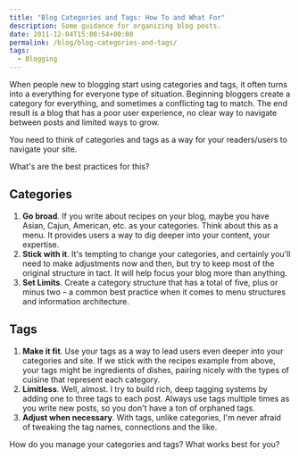 ```yaml
---
title: "Blog Categories and Tags: How To and What For"
description: Some guidance for organizing blog posts.
date: 2011-12-04T15:00:54+00:00
permalink: /blog/blog-categories-and-tags/
tags:
  - Blogging
---
```


When people new to blogging start using categories and tags, it often turns into a everything for everyone type of situation. Beginning bloggers create a category for everything, and sometimes a conflicting tag to match. The end result is a blog that has a poor user experience, no clear way to navigate between posts and limited ways to grow.

You need to think of categories and tags as a way for your readers/users to navigate your site.

What's are the best practices for this?

## Categories

1. **Go broad**. If you write about recipes on your blog, maybe you have Asian, Cajun, American, etc. as your categories. Think about this as a menu. It provides users a way to dig deeper into your content, your expertise.
2. **Stick with it**. It's tempting to change your categories, and certainly you'll need to make adjustments now and then, but try to keep most of the original structure in tact. It will help focus your blog more than anything.
3. **Set Limits**. Create a category structure that has a total of five, plus or minus two – a common best practice when it comes to menu structures and information architecture.

## Tags

1. **Make it fit**. Use your tags as a way to lead users even deeper into your categories and site. If we stick with the recipes example from above, your tags might be ingredients of dishes, pairing nicely with the types of cuisine that represent each category.
2. **Limitless**. Well, almost. I try to build rich, deep tagging systems by adding one to three tags to each post. Always use tags multiple times as you write new posts, so you don't have a ton of orphaned tags.
3. **Adjust when necessary**. With tags, unlike categories, I'm never afraid of tweaking the tag names, connections and the like.

How do you manage your categories and tags? What works best for you?

